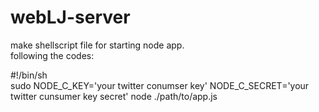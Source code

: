 webLJ-server
============
make shellscript file for starting node app.  
following the codes:  

\#!/bin/sh  
sudo NODE_C_KEY='your twitter conumser key' NODE_C_SECRET='your twitter cunsumer key secret' node ./path/to/app.js
